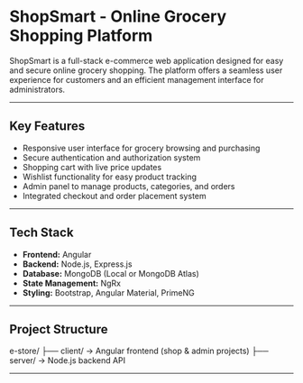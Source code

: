 # ShopSmart - Online Grocery Shopping Platform

ShopSmart is a full-stack e-commerce web application designed for easy and secure online grocery shopping. The platform offers a seamless user experience for customers and an efficient management interface for administrators.

---

## Key Features

- Responsive user interface for grocery browsing and purchasing
- Secure authentication and authorization system
- Shopping cart with live price updates
- Wishlist functionality for easy product tracking
- Admin panel to manage products, categories, and orders
- Integrated checkout and order placement system

---

## Tech Stack

- **Frontend:** Angular
- **Backend:** Node.js, Express.js
- **Database:** MongoDB (Local or MongoDB Atlas)
- **State Management:** NgRx
- **Styling:** Bootstrap, Angular Material, PrimeNG

---

## Project Structure

e-store/
├── client/ → Angular frontend (shop & admin projects)
├── server/ → Node.js backend API


---

